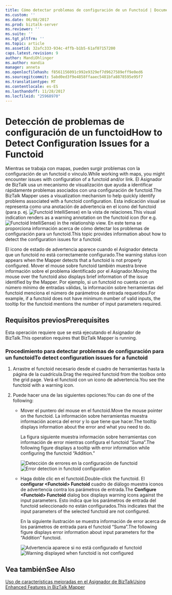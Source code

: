 ```yaml
---
title: Cómo detectar problemas de configuración de un Functoid | Documentos de Microsoft
ms.custom: ''
ms.date: 06/08/2017
ms.prod: biztalk-server
ms.reviewer: ''
ms.suite: ''
ms.tgt_pltfrm: ''
ms.topic: article
ms.assetid: 32afc333-934c-4ffb-b1b5-61af07157200
caps.latest.revision: 9
author: MandiOhlinger
ms.author: mandia
manager: anneta
ms.openlocfilehash: f8561156091c992e9329ef7d9627589eff9e0ed6
ms.sourcegitcommit: 5abd0ed3f9e4858ffaaec5481bfa8878595e95f7
ms.translationtype: MT
ms.contentlocale: es-ES
ms.lasthandoff: 11/28/2017
ms.locfileid: "25968970"
---
```

# <a name="how-to-detect-configuration-issues-for-a-functoid"></a><span data-ttu-id="5cb86-102">Detección de problemas de configuración de un functoid</span><span class="sxs-lookup"><span data-stu-id="5cb86-102">How to Detect Configuration Issues for a Functoid</span></span>
<span data-ttu-id="5cb86-103">Mientras se trabaja con mapas, pueden surgir problemas con la configuración de un functoid o vínculo.</span><span class="sxs-lookup"><span data-stu-id="5cb86-103">While working with maps, you might encounter issues with configuration of a functoid and/or link.</span></span> <span data-ttu-id="5cb86-104">El Asignador de BizTalk usa un mecanismo de visualización que ayuda a identificar rápidamente problemas asociados con una configuración de functoid.</span><span class="sxs-lookup"><span data-stu-id="5cb86-104">The BizTalk Mapper uses a visualization mechanism to help quickly identify problems associated with a functoid configuration.</span></span> <span data-ttu-id="5cb86-105">Esta indicación visual se representa como una anotación de advertencia en el icono del functoid (para p. ej. ![Functoid IntelliSense](../core/media/mapper-functoidintellisense.gif "Mapper_FunctoidIntelliSense")) en la vista de relaciones.</span><span class="sxs-lookup"><span data-stu-id="5cb86-105">This visual indication renders as a warning annotation on the functoid icon (for e.g. ![Functoid IntelliSense](../core/media/mapper-functoidintellisense.gif "Mapper_FunctoidIntelliSense")) in the relationship view.</span></span> <span data-ttu-id="5cb86-106">En este tema se proporciona información acerca de cómo detectar los problemas de configuración para un functoid.</span><span class="sxs-lookup"><span data-stu-id="5cb86-106">This topic provides information about how to detect the configuration issues for a functoid.</span></span>  
  
 <span data-ttu-id="5cb86-107">El icono de estado de advertencia aparece cuando el Asignador detecta que un functoid no está correctamente configurado.</span><span class="sxs-lookup"><span data-stu-id="5cb86-107">The warning status icon appears when the Mapper detects that a functoid is not properly configured.</span></span> <span data-ttu-id="5cb86-108">Mover el mouse sobre functoid también muestra breve información sobre el problema identificado por el Asignador.</span><span class="sxs-lookup"><span data-stu-id="5cb86-108">Moving the mouse over the functoid also displays brief information of the issue identified by the Mapper.</span></span> <span data-ttu-id="5cb86-109">Por ejemplo, si un functoid no cuenta con un número mínimo de entradas válidas, la información sobre herramientas del functoid menciona el número de parámetros de entrada requeridos.</span><span class="sxs-lookup"><span data-stu-id="5cb86-109">For example, if a functoid does not have minimum number of valid inputs, the tooltip for the functoid mentions the number of input parameters required.</span></span>  
  
## <a name="prerequisites"></a><span data-ttu-id="5cb86-110">Requisitos previos</span><span class="sxs-lookup"><span data-stu-id="5cb86-110">Prerequisites</span></span>  
 <span data-ttu-id="5cb86-111">Esta operación requiere que se está ejecutando el Asignador de BizTalk.</span><span class="sxs-lookup"><span data-stu-id="5cb86-111">This operation requires that BizTalk Mapper is running.</span></span>  
  
### <a name="to-detect-configuration-issues-for-a-functoid"></a><span data-ttu-id="5cb86-112">Procedimiento para detectar problemas de configuración para un functoid</span><span class="sxs-lookup"><span data-stu-id="5cb86-112">To detect configuration issues for a functoid</span></span>  
  
1.  <span data-ttu-id="5cb86-113">Arrastre el functoid necesario desde el cuadro de herramientas hasta la página de la cuadrícula.</span><span class="sxs-lookup"><span data-stu-id="5cb86-113">Drag the required functoid from the toolbox onto the grid page.</span></span> <span data-ttu-id="5cb86-114">Verá el functoid con un icono de advertencia.</span><span class="sxs-lookup"><span data-stu-id="5cb86-114">You see the functoid with a warning icon.</span></span>  
  
2.  <span data-ttu-id="5cb86-115">Puede hacer una de las siguientes opciones:</span><span class="sxs-lookup"><span data-stu-id="5cb86-115">You can do one of the following:</span></span>  
  
    -   <span data-ttu-id="5cb86-116">Mover el puntero del mouse en el functoid.</span><span class="sxs-lookup"><span data-stu-id="5cb86-116">Move the mouse pointer on the functoid.</span></span> <span data-ttu-id="5cb86-117">La información sobre herramientas muestra información acerca del error y lo que tiene que hacer.</span><span class="sxs-lookup"><span data-stu-id="5cb86-117">The tooltip displays information about the error and what you need to do.</span></span>  
  
         <span data-ttu-id="5cb86-118">La figura siguiente muestra información sobre herramientas con información de error mientras configura el functoid “Suma”.</span><span class="sxs-lookup"><span data-stu-id="5cb86-118">The following figure displays a tooltip with error information while configuring the functoid “Addition.”</span></span>  
  
         <span data-ttu-id="5cb86-119">![Detección de errores en la configuración de functoid](../core/media/errordetectionfunctoid.gif "ErrorDetectionFunctoid")</span><span class="sxs-lookup"><span data-stu-id="5cb86-119">![Error detection in functoid configuration](../core/media/errordetectionfunctoid.gif "ErrorDetectionFunctoid")</span></span>  
  
    -   <span data-ttu-id="5cb86-120">Haga doble clic en el functoid.</span><span class="sxs-lookup"><span data-stu-id="5cb86-120">Double-click the functoid.</span></span> <span data-ttu-id="5cb86-121">El **configurar \<Functoid\> Functoid** cuadro de diálogo muestra iconos de advertencia contra los parámetros de entrada.</span><span class="sxs-lookup"><span data-stu-id="5cb86-121">The **Configure \<Functoid\> Functoid** dialog box displays warning icons against the input parameters.</span></span> <span data-ttu-id="5cb86-122">Esto indica que los parámetros de entrada del functoid seleccionado no están configurados.</span><span class="sxs-lookup"><span data-stu-id="5cb86-122">This indicates that the input parameters of the selected functoid are not configured.</span></span>  
  
         <span data-ttu-id="5cb86-123">En la siguiente ilustración se muestra información de error acerca de los parámetros de entrada para el functoid “Suma”.</span><span class="sxs-lookup"><span data-stu-id="5cb86-123">The following figure displays error information about input parameters for the “Addition” functoid.</span></span>  
  
         <span data-ttu-id="5cb86-124">![Advertencia aparece si no está configurado el functoid](../core/media/configure-input-parameters-warningicon.gif "Configure_input_parameters_WarningIcon")</span><span class="sxs-lookup"><span data-stu-id="5cb86-124">![Warning displayed when functoid is not configured](../core/media/configure-input-parameters-warningicon.gif "Configure_input_parameters_WarningIcon")</span></span>  
  
## <a name="see-also"></a><span data-ttu-id="5cb86-125">Vea también</span><span class="sxs-lookup"><span data-stu-id="5cb86-125">See Also</span></span>  
 [<span data-ttu-id="5cb86-126">Uso de características mejoradas en el Asignador de BizTalk</span><span class="sxs-lookup"><span data-stu-id="5cb86-126">Using Enhanced Features in BizTalk Mapper</span></span>](../core/using-enhanced-features-in-biztalk-mapper.md)